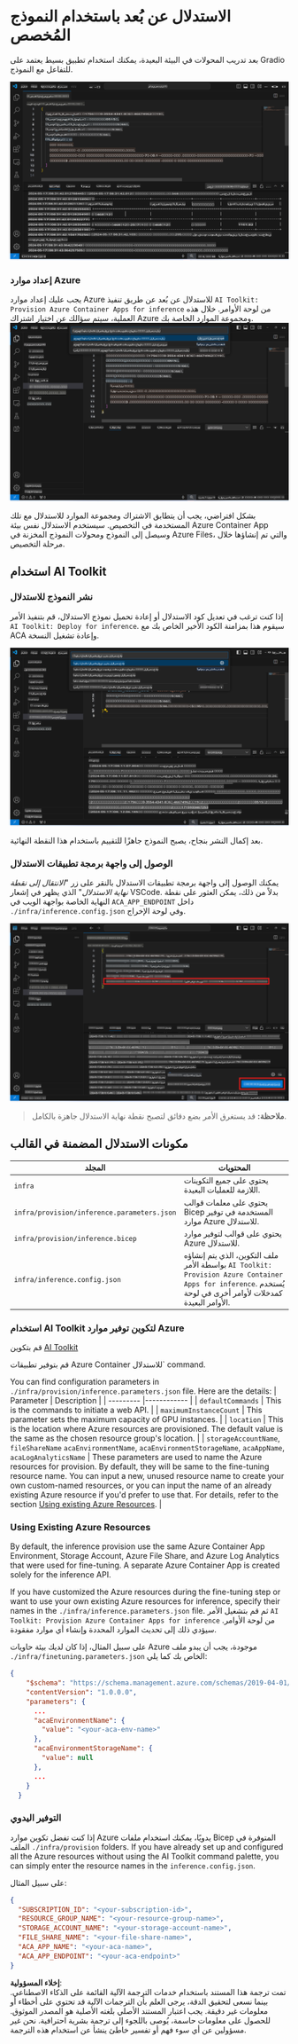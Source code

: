 # الاستدلال عن بُعد باستخدام النموذج المُخصص

بعد تدريب المحولات في البيئة البعيدة، يمكنك استخدام تطبيق بسيط يعتمد على Gradio للتفاعل مع النموذج.

![إكمال التخصيص](../../../../../translated_images/log-finetuning-res.4b3ee593f24d3096742d09375adade22b217738cab93bc1139f224e5888a1cbf.ar.png)

### إعداد موارد Azure
يجب عليك إعداد موارد Azure للاستدلال عن بُعد عن طريق تنفيذ `AI Toolkit: Provision Azure Container Apps for inference` من لوحة الأوامر. خلال هذه العملية، سيتم سؤالك عن اختيار اشتراك Azure ومجموعة الموارد الخاصة بك.  
![توفير مورد الاستدلال](../../../../../translated_images/command-provision-inference.b294f3ae5764ab45b83246d464ad5329b0de20cf380f75a699b4cc6b5495ca11.ar.png)

بشكل افتراضي، يجب أن يتطابق الاشتراك ومجموعة الموارد للاستدلال مع تلك المستخدمة في التخصيص. سيستخدم الاستدلال نفس بيئة Azure Container App وسيصل إلى النموذج ومحولات النموذج المخزنة في Azure Files، والتي تم إنشاؤها خلال مرحلة التخصيص.

## استخدام AI Toolkit

### نشر النموذج للاستدلال  
إذا كنت ترغب في تعديل كود الاستدلال أو إعادة تحميل نموذج الاستدلال، قم بتنفيذ الأمر `AI Toolkit: Deploy for inference`. سيقوم هذا بمزامنة الكود الأخير الخاص بك مع ACA وإعادة تشغيل النسخة.

![نشر للاستدلال](../../../../../translated_images/command-deploy.cb6508c973d6257e649aa4f262d3c170a374da3e9810a4f3d9e03935408a592b.ar.png)

بعد إكمال النشر بنجاح، يصبح النموذج جاهزًا للتقييم باستخدام هذا النقطة النهائية.

### الوصول إلى واجهة برمجة تطبيقات الاستدلال

يمكنك الوصول إلى واجهة برمجة تطبيقات الاستدلال بالنقر على زر "*الانتقال إلى نقطة نهاية الاستدلال*" الذي يظهر في إشعار VSCode. بدلاً من ذلك، يمكن العثور على نقطة النهاية الخاصة بواجهة الويب في `ACA_APP_ENDPOINT` داخل `./infra/inference.config.json` وفي لوحة الإخراج.

![نقطة نهاية التطبيق](../../../../../translated_images/notification-deploy.00f4267b7aa6a18cfaaec83a7831b5d09311d5d96a70bb4c9d651ea4a41a8af7.ar.png)

> **ملاحظة:** قد يستغرق الأمر بضع دقائق لتصبح نقطة نهاية الاستدلال جاهزة بالكامل.

## مكونات الاستدلال المضمنة في القالب

| المجلد | المحتويات |
| ------ |--------- |
| `infra` | يحتوي على جميع التكوينات اللازمة للعمليات البعيدة. |
| `infra/provision/inference.parameters.json` | يحتوي على معلمات قوالب Bicep المستخدمة في توفير موارد Azure للاستدلال. |
| `infra/provision/inference.bicep` | يحتوي على قوالب لتوفير موارد Azure للاستدلال. |
| `infra/inference.config.json` | ملف التكوين، الذي يتم إنشاؤه بواسطة الأمر `AI Toolkit: Provision Azure Container Apps for inference`. يُستخدم كمدخلات لأوامر أخرى في لوحة الأوامر البعيدة. |

### استخدام AI Toolkit لتكوين توفير موارد Azure
قم بتكوين [AI Toolkit](https://marketplace.visualstudio.com/items?itemName=ms-windows-ai-studio.windows-ai-studio)

قم بتوفير تطبيقات Azure Container للاستدلال` command.

You can find configuration parameters in `./infra/provision/inference.parameters.json` file. Here are the details:
| Parameter | Description |
| --------- |------------ |
| `defaultCommands` | This is the commands to initiate a web API. |
| `maximumInstanceCount` | This parameter sets the maximum capacity of GPU instances. |
| `location` | This is the location where Azure resources are provisioned. The default value is the same as the chosen resource group's location. |
| `storageAccountName`, `fileShareName` `acaEnvironmentName`, `acaEnvironmentStorageName`, `acaAppName`,  `acaLogAnalyticsName` | These parameters are used to name the Azure resources for provision. By default, they will be same to the fine-tuning resource name. You can input a new, unused resource name to create your own custom-named resources, or you can input the name of an already existing Azure resource if you'd prefer to use that. For details, refer to the section [Using existing Azure Resources](../../../../../md/01.Introduction/03). |

### Using Existing Azure Resources

By default, the inference provision use the same Azure Container App Environment, Storage Account, Azure File Share, and Azure Log Analytics that were used for fine-tuning. A separate Azure Container App is created solely for the inference API. 

If you have customized the Azure resources during the fine-tuning step or want to use your own existing Azure resources for inference, specify their names in the `./infra/inference.parameters.json` file. ثم قم بتشغيل الأمر `AI Toolkit: Provision Azure Container Apps for inference` من لوحة الأوامر. سيؤدي ذلك إلى تحديث الموارد المحددة وإنشاء أي موارد مفقودة.

على سبيل المثال، إذا كان لديك بيئة حاويات Azure موجودة، يجب أن يبدو ملف `./infra/finetuning.parameters.json` الخاص بك كما يلي:

```json
{
    "$schema": "https://schema.management.azure.com/schemas/2019-04-01/deploymentParameters.json#",
    "contentVersion": "1.0.0.0",
    "parameters": {
      ...
      "acaEnvironmentName": {
        "value": "<your-aca-env-name>"
      },
      "acaEnvironmentStorageName": {
        "value": null
      },
      ...
    }
  }
```

### التوفير اليدوي  
إذا كنت تفضل تكوين موارد Azure يدويًا، يمكنك استخدام ملفات Bicep المتوفرة في الملف `./infra/provision` folders. If you have already set up and configured all the Azure resources without using the AI Toolkit command palette, you can simply enter the resource names in the `inference.config.json`.

على سبيل المثال:

```json
{
  "SUBSCRIPTION_ID": "<your-subscription-id>",
  "RESOURCE_GROUP_NAME": "<your-resource-group-name>",
  "STORAGE_ACCOUNT_NAME": "<your-storage-account-name>",
  "FILE_SHARE_NAME": "<your-file-share-name>",
  "ACA_APP_NAME": "<your-aca-name>",
  "ACA_APP_ENDPOINT": "<your-aca-endpoint>"
}
```

**إخلاء المسؤولية**:  
تمت ترجمة هذا المستند باستخدام خدمات الترجمة الآلية القائمة على الذكاء الاصطناعي. بينما نسعى لتحقيق الدقة، يرجى العلم بأن الترجمات الآلية قد تحتوي على أخطاء أو معلومات غير دقيقة. يجب اعتبار المستند الأصلي بلغته الأصلية هو المصدر الموثوق. للحصول على معلومات حاسمة، يُوصى باللجوء إلى ترجمة بشرية احترافية. نحن غير مسؤولين عن أي سوء فهم أو تفسير خاطئ ينشأ عن استخدام هذه الترجمة.